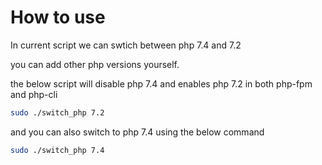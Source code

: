 
# How to use

In current script we can swtich between php 7.4 and 7.2

you can add other php versions yourself.


the below script will disable php 7.4 and enables php 7.2 in both php-fpm and php-cli

```bash
sudo ./switch_php 7.2
```

and you can also switch to php 7.4 using the below command

```bash
sudo ./switch_php 7.4
```
